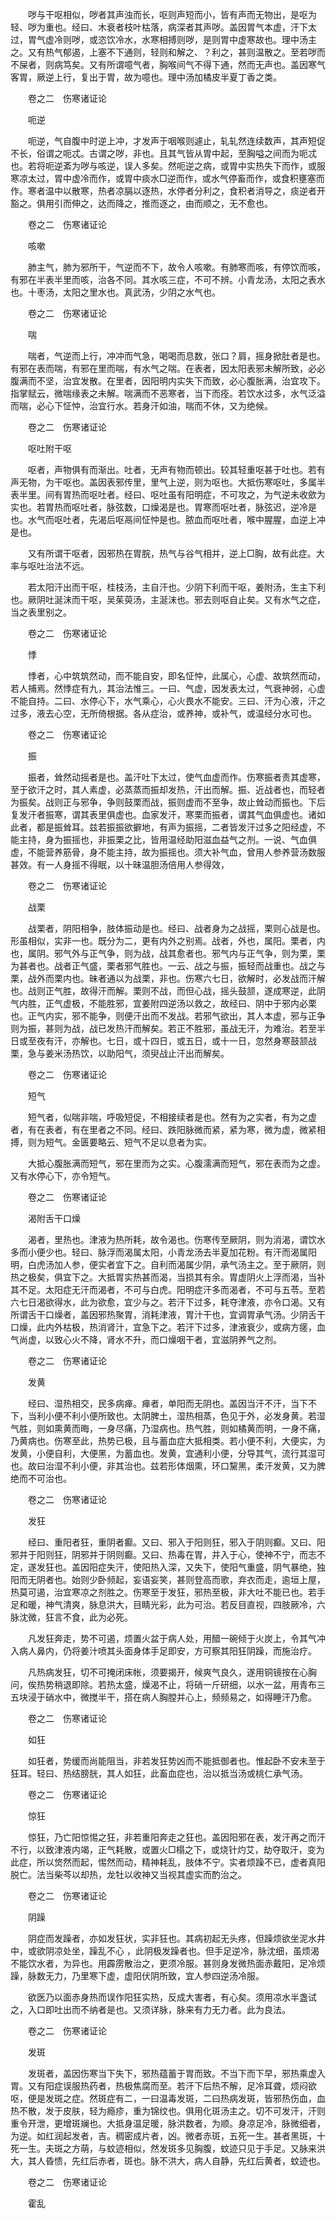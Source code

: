 <!-- { "loadSidebar": true } -->
　　哕与干呕相似，哕者其声浊而长，呕则声短而小，皆有声而无物出，是呕为轻、哕为重也。经曰、木衰者枝叶枯落，病深者其声哕。盖因胃气本虚，汗下太过，胃气虚冷则哕，或恣饮冷水，水寒相搏则哕，是则胃中虚寒故也。理中汤主之。又有热气郁遏，上塞不下通则，轻则和解之、？利之，甚则温散之。至若哕而不屎者，则病笃矣。又有所谓噫气者，胸喉间气不得下通，然而无声也。盖因寒气客胃，厥逆上行，复出于胃，故为噫也。理中汤加橘皮半夏丁香之类。

　　卷之二　伤寒诸证论

　　呃逆

　　呃逆，气自腹中时逆上冲，才发声于咽喉则遽止，轧轧然连续数声，其声短促不长，俗谓之呃忒。古谓之哕，非也。且其气皆从胃中起，至胸嗌之间而为呃忒也。若将呃逆紊为哕与咳逆，误人多矣。然呃逆之病，或胃中实热失下而作，或服寒凉太过，胃中虚冷而作，或胃中痰水□逆而作，或水气停畜而作，或食积壅塞而作。寒者温中以散寒，热者凉膈以逐热，水停者分利之，食积者消导之，痰逆者开豁之。俱用引而伸之，达而降之，推而逐之，由而顺之，无不愈也。

　　卷之二　伤寒诸证论

　　咳嗽

　　肺主气，肺为邪所干，气逆而不下，故令人咳嗽。有肺寒而咳，有停饮而咳，有邪在半表半里而咳，治各不同。其水咳三症，不可不辨。小青龙汤，太阳之表水也。十枣汤，太阳之里水也。真武汤，少阴之水气也。

　　卷之二　伤寒诸证论

　　喘

　　喘者，气逆而上行，冲冲而气急，喝喝而息数，张口？肩，摇身掀肚者是也。有邪在表而喘，有邪在里而喘，有水气之喘。在表者，因太阳表邪未解所致，必必腹满而不坚，治宜发散。在里者，因阳明内实失下而致，必心腹胀满，治宜攻下。指掌赋云，微喘缘表之未解。喘满而不恶寒者，当下而痊。若饮水过多，水气泛溢而喘，必心下怔忡，治宜行水。若身汗如油，喘而不休，又为绝候。

　　卷之二　伤寒诸证论

　　呕吐附干呕

　　呕者，声物俱有而渐出。吐者，无声有物而顿出。较其轻重呕甚于吐也。若有声无物，为干呕也。盖因表邪传里，里气上逆，则为呕也。大抵伤寒呕吐，多属半表半里。间有胃热而呕吐者。经曰、呕吐虽有阳明症，不可攻之，为气逆未收歛为实也。若胃热而呕吐者，脉弦数，口燥渴是也。胃寒而呕吐者，脉弦迟，逆冷是也。水气而呕吐者，先渴后呕鬲间怔忡是也。脓血而呕吐者，喉中腥腥，血逆上冲是也。

　　又有所谓干呕者，因邪热在胃脘，热气与谷气相并，逆上□胸，故有此症。大率与呕吐治法不远。

　　若太阳汗出而干呕，桂枝汤，主自汗也。少阴下利而干呕，姜附汤，生主下利也。厥阴吐涎沫而干呕，吴茱萸汤，主涎沫也。邪去则呕自止矣。又有水气之症，当之表里别之。

　　卷之二　伤寒诸证论

　　悸

　　悸者，心中筑筑然动，而不能自安，即名怔忡，此属心，心虚、故筑然而动，若人捕焉。然悸症有九，其治法惟三。一曰、气虚，因发表太过，气衰神弱，心虚不能自持。二曰、水停心下，水气乘心，心火畏水不能安。三曰、汗为心液，汗之过多，液去心空，无所倚根据。各从症治，或养神，或补气，或温经分水可也。

　　卷之二　伤寒诸证论

　　振

　　振者，耸然动摇者是也。盖汗吐下太过，使气血虚而作。伤寒振者责其虚寒，至于欲汗之时，其人素虚，必蒸蒸而振却发热，汗出而解。振、近战者也，而轻者为振矣。战则正与邪争，争则鼓栗而战，振则虚而不至争，故止耸动而振也。下后复发汗者振寒，谓其表里俱虚也。血家发汗，寒栗而振者，谓其气血俱虚也。诸如此者，都是振耸耳。兹若振振欲擗地，有声为振摇，二者皆发汗过多之阳经虚，不能主持，身为振摇也，非振栗之比，皆用温经助阳滋血益气之剂。一说、气血俱虚，不能营养筋骨，身不能主持，故为振摇也。须大补气血，曾用人参养营汤数服甚效。有一人身摇不得眠，以十昧温胆汤倍用人参得效，

　　卷之二　伤寒诸证论

　　战栗

　　战栗者，阴阳相争，肢体振动是也。经曰、战者身为之战摇，栗则心战是也。形虽相似，实非一也。既分为二，更有内外之别焉。战者，外也，属阳。栗者，内也，属阴。邪气外与正气争，则为战，战其愈者也。邪气内与正气争，则为栗，栗为甚者也。战者正气盛，栗者邪气胜也。一云、战之与振，振轻而战重也。战之与栗，战外而栗内也。昧者通以为战栗，非也。伤寒六七日，欲解时，必发战而汗解也。战则正气胜，故得汗而解。栗则不战，而但心战，摇头鼓颔，遂成寒逆，此阴气内胜，正气虚极，不能胜邪，宜姜附四逆汤以救之，故经曰、阴中于邪内必栗也。正气内实，邪不能争，则便汗出而不发战。若邪气欲出，其人本虚，邪与正争则为振，甚则为战，战已发热汗而解矣。若正不胜邪，虽战无汗，为难治。若至半日或至夜有汗，亦解也。七日，或十四日，或五日，或十一日，忽然身寒鼓颔战栗，急与姜米汤热饮，以助阳气，须臾战止汗出而解矣。

　　卷之二　伤寒诸证论

　　短气

　　短气者，似喘非喘，呼吸短促，不相接续者是也。然有为之实者，有为之虚者，有在表者，有在里者之不同。经曰、跌阳脉微而紧，紧为寒，微为虚，微紧相搏，则为短气。金匮要略云、短气不足以息者为实。

　　大抵心腹胀满而短气，邪在里而为之实。心腹濡满而短气，邪在表而为之虚。又有水停心下，亦令短气。

　　卷之二　伤寒诸证论

　　渴附舌干口燥

　　渴者，里热也。津液为热所耗，故令渴也。伤寒传至厥阴，则为消渴，谓饮水多而小便少也。轻曰、脉浮而渴属太阳，小青龙汤去半夏加花粉。有汗而渴属阳明，白虎汤加人参，便实者宜下之。自利而渴属少阴，承气汤主之。至于厥阴，则热之极矣，俱宜下之。大抵胃实热甚而渴，当损其有余。胃虚阴火上浮而渴，当补其不足。太阳症无汗而渴者，不可与白虎。阳明症汗多而渴者，不可与五苓。至若六七日渴欲得水，此为欲愈，宜少与之。若汗下过多，耗夺津液，亦令口渴。又有所谓舌干口燥者，盖因邪热聚胃，消耗津液，胃汁干也，宜调胃承气汤。少阴舌干口燥，此内外枯极，热消肾汁，宜急下之。若汗下过多，津液衰少，或病方瘥，血气尚虚，以致心火不降，肾水不升，而口燥咽干者，宜滋阴养气之剂。

　　卷之二　伤寒诸证论

　　发黄

　　经曰、湿热相交，民多病瘅。瘅者，单阳而无阴也。盖因当汗不汗，当下不下，当利小便不利小便所致也。太阴脾土，湿热相蒸，色见于外，必发身黄。若湿气胜，则如熏黄而晦，一身尽痛，乃湿病也。热气胜，则如橘黄而明，一身不痛，乃黄病也。伤寒至此，热势已极，且与蓄血症大抵相类。若小便不利，大便实，为发黄，小便自利，大便黑，为蓄血也。发黄，宜通利小便，分导其气，流行其湿可也。故曰治湿不利小便，非其治也。兹若形体烟熏，环口黧黑，柔汗发黄，又为脾绝而不可治也。

　　卷之二　伤寒诸证论

　　发狂

　　经曰、重阳者狂，重阴者癫。又曰、邪入于阳则狂，邪入于阴则癫。又曰、阳邪并于阳则狂，阴邪并于阴则癫。又曰、热毒在胃，并入于心，使神不宁，而志不定，遂发狂也。盖因阳症失汗，使阳热入深，又失下，使阳气重盛，阴气暴绝，独阳而无阴者也。始则少卧频起，妄语妄笑，甚则登高而歌，弃衣而走，逾垣上屋，热莫可遏，治宜寒凉之剂胜之。伤寒至于发狂，邪热至极，非大吐不能已也。若手足和暖，神气清爽，脉息洪大，目睛光彩，此为可治。若反目直视，四肢厥冷，六脉沈微，狂言不食，此为必死。

　　凡发狂奔走，势不可遏，烦置火盆于病人处，用醋一碗倾于火炭上，令其气冲入病人鼻内，仍将姜汁喷其头面身体手足即安，方可察其阳狂阴躁，而施治疗。

　　凡热病发狂，切不可掩闭床帐，须要揭开，候爽气良久，遂用铜镜按在心胸问，俟热势稍退即除。若热太盛，燥渴不止，将硝一斤研细，以水一盆，用青布三五块浸于硝水中，微搅半干，搭在病人胸膛并心上，频频易之，如得睡汗乃愈。

　　卷之二　伤寒诸证论

　　如狂

　　如狂者，势缓而尚能阻当，非若发狂势凶而不能抵御者也。惟起卧不安未至于狂耳。轻曰、热结膀胱，其人如狂，此畜血症也，治以抵当汤或桃仁承气汤。

　　卷之二　伤寒诸证论

　　惊狂

　　惊狂，乃亡阳惊惕之狂，非若重阳奔走之狂也。盖因阳邪在表，发汗再之而汗不行，以致津液内竭，正气耗散，或置火□榻之下，或烧针灼艾，劫夺取汗，变为此症，所以焂然而起，惕然而动，精神耗乱，肢体不宁。实者烦躁不已，虚者真阳脱亡。法当柴芩以却热，龙牡以收神又当视其虚实而酌治之。

　　卷之二　伤寒诸证论

　　阴躁

　　阴症而发躁者，亦如发狂状，实非狂也。其病初起无头疼，但躁烦欲坐泥水井中，或欲阴凉处坐，躁乱不心 ，此阴极发躁者也。但手足逆冷，脉沈细，虽烦渴不能饮水者，为异也。用霹雳散治之，更须冷服。甚则身发微热面赤戴阳，足冷烦躁，脉数无力，乃里寒下虚，虚阳伏阴所致，宜人参四逆汤冷服。

　　欲医乃以面赤身热而误作阳狂实热，反成大害者，有心矣。须用凉水半盏试之，入口即吐出而不纳者是也。又须详脉，脉来有力无力者。此为良法。

　　卷之二　伤寒诸证论

　　发斑

　　发斑者，盖因伤寒当下失下，邪热蕴蓄于胃而致。不当下而下早，邪热乘虚入胃。又有阳症误服热药者，热极焦腐而至。若汗下后热不解，足冷耳聋，烦闷欲呕，便是发斑之症。然斑症有二，一曰温毒发斑，二曰热病发斑，皆邪热伤血，血热不散，发于皮肤，轻为瘾疹，重为锦纹也。俱用化斑汤主之。切不可发汗，汗则重令开泄，更增斑斓也。大抵身温足暖，脉洪数者，为顺。身凉足冷，脉微细者，为逆。如红润起发者，吉。稠密成片者，凶。微者赤斑，五死一生。甚者黑斑，十死一生。夫斑之方萌，与蚊迹相似，然发斑多见胸腹，蚊迹只见于手足。又脉来洪大，其人昏愦，先红后赤者，斑也。脉不洪大，病人自静，先红后黄者，蚊迹也。

　　卷之二　伤寒诸证论

　　霍乱

